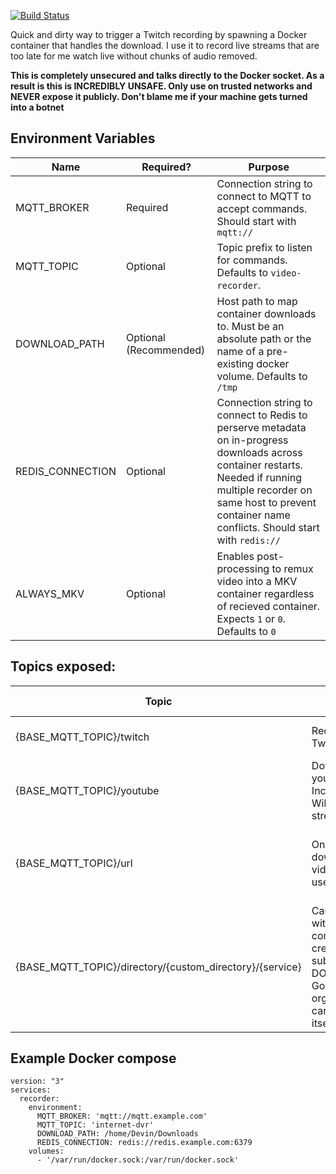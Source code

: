[![Build Status](https://drone.spikedhand.com/api/badges/devin/video-recorder/status.svg)](https://drone.spikedhand.com/devin/video-recorder)

Quick and dirty way to trigger a Twitch recording by spawning a Docker container that handles the download. I use it to record live streams that are too late for me watch live without chunks of audio removed.

**This is completely unsecured and talks directly to the Docker socket. As a result is this is INCREDIBLY UNSAFE. Only use on trusted networks and NEVER expose it publicly. Don't blame me if your machine gets turned into a botnet**

## Environment Variables

| Name | Required? | Purpose | 
| --- | --- | --- |
| MQTT_BROKER | Required | Connection string to connect to MQTT to accept commands. Should start with `mqtt://`|
| MQTT_TOPIC | Optional | Topic prefix to listen for commands. Defaults to `video-recorder`. | 
| DOWNLOAD_PATH | Optional (Recommended) | Host path to map container downloads to. Must be an absolute path or the name of a pre-existing docker volume. Defaults to `/tmp` |
| REDIS_CONNECTION | Optional | Connection string to connect to Redis to perserve metadata on in-progress downloads across container restarts. Needed if running multiple recorder on same host to prevent container name conflicts. Should start with `redis://` |
| ALWAYS_MKV | Optional | Enables post-processing to remux video into a MKV container regardless of recieved container. Expects `1` or `0`. Defaults to `0` |

## Topics exposed:

| Topic | Purpose | Accepted Messages |
| --- | --- | --- |
| {BASE_MQTT_TOPIC}/twitch | Record/Download Twitch streams | Twitch username or VOD ID| 
| {BASE_MQTT_TOPIC}/youtube | Download single youtube video. Includes subtitles. Will wait for a stream to start. | Youtube video ID|
| {BASE_MQTT_TOPIC}/url | One-off downloads of video for offline use | Any service URL [supported](https://github.com/yt-dlp/yt-dlp/blob/master/supportedsites.md) by YT-DLP |
| {BASE_MQTT_TOPIC}/directory/{custom_directory}/{service} | Can be chained with other commands to create subdirectories of DOWNLOAD_PATH. Good for organization and can also chain itself | Depends on chained service| 

## Example Docker compose

```
version: "3"
services:
  recorder:
    environment:
      MQTT_BROKER: 'mqtt://mqtt.example.com'
      MQTT_TOPIC: 'internet-dvr'
      DOWNLOAD_PATH: /home/Devin/Downloads
      REDIS_CONNECTION: redis://redis.example.com:6379
    volumes:
      - '/var/run/docker.sock:/var/run/docker.sock'
```